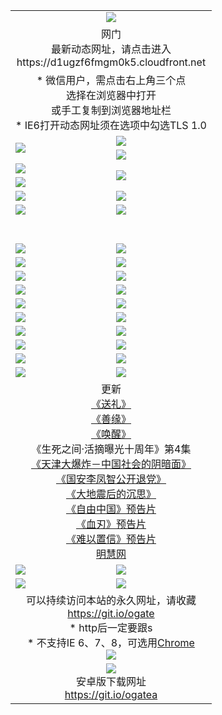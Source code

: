 ﻿<table>
  <tr></tr>
  <tr><td colspan=2 align=center><img src="https://cloud.githubusercontent.com/assets/11880933/13434984/f430fae2-e012-11e5-814f-c2df1e82b247.jpg" /></td></tr>
  <tr><td colspan=2 align=center>网门<br>最新动态网址，请点击进入
<br>https://d1ugzf6fmgm0k5.cloudfront.net
    </td>
  </tr>
  <tr>
    <td colspan=2 align=center>* 微信用户，需点击右上角三个点<br>选择在浏览器中打开<br>或手工复制到浏览器地址栏
    <br>* IE6打开动态网址须在选项中勾选TLS 1.0</td>
  </tr>
  <tr>
    <td rowspan=2><a href="https://d1ugzf6fmgm0k5.cloudfront.net/ogUP.aspx?name=11DKC.mp4&list=11DKC" target="_blank"><img src="https://d1ugzf6fmgm0k5.cloudfront.net/Up/11DKC1.jpg" /></a></td> 
    <td><div><a href="https://d1ugzf6fmgm0k5.cloudfront.net/ogUP.aspx?name=LRWS.mp4&list=LRWS" target="_blank"><img src="https://d1ugzf6fmgm0k5.cloudfront.net/Up/LRWS.jpg" /></a></td>
   </tr>
  <tr>
    <td><a href="https://d1ugzf6fmgm0k5.cloudfront.net/ogNiceVedio.aspx" target="_blank"><img src="https://d1ugzf6fmgm0k5.cloudfront.net/Up/11TGKDY.jpg" /></a></td>
  </tr>
  <tr>
    <td><a href="https://d1ugzf6fmgm0k5.cloudfront.net/ogUP.aspx?name=JQR.mp4&count=2" target="_blank"><img src="https://d1ugzf6fmgm0k5.cloudfront.net/Up/JQR.jpg" /></a></td>   
    <td rowspan=2><a href="https://d1ugzf6fmgm0k5.cloudfront.net/ogUP.aspx?name=JP.mp4&count=9" target="_blank"><img src="https://d1ugzf6fmgm0k5.cloudfront.net/Up/JP.jpg" /></td>
  </tr>
  <tr>
    <td><a href="https://d1ugzf6fmgm0k5.cloudfront.net/ogUP.aspx?name=WH.mp4" target="_blank"><img src="https://d1ugzf6fmgm0k5.cloudfront.net/Up/WH.jpg" /></a></td>
  </tr>
  <tr>
    <td><a href="https://d1ugzf6fmgm0k5.cloudfront.net/ogUP.aspx?name=SSZJ.mp4&list=SSZJ" target="_blank"><img src="https://d1ugzf6fmgm0k5.cloudfront.net/Up/SSZJ.jpg" /></a></td>
    <td><a href="https://d1ugzf6fmgm0k5.cloudfront.net/ogUP.aspx?name=1XQK.mp4&count=13" target="_blank"><img src="https://d1ugzf6fmgm0k5.cloudfront.net/Up/1XQK.jpg" /></a</td>
  </tr>
  <tr>
    <td><a href="https://d1ugzf6fmgm0k5.cloudfront.net/ogUP.aspx?name=ZY.mp4&count=2015|16" target="_blank"><img src="https://d1ugzf6fmgm0k5.cloudfront.net/Up/ZY.jpg" /></a</td>
    <td><a href="https://d1ugzf6fmgm0k5.cloudfront.net/ogUP.aspx?name=XTFY.mp4&count=B|2,A|24" target="_blank"><img src="https://d1ugzf6fmgm0k5.cloudfront.net/Up/XTFY.jpg" /></a></td>
  </tr>
  <tr height="40">
  </tr>
  <tr>
    <td><a href="https://d1ugzf6fmgm0k5.cloudfront.net/ogUP.aspx?name=4SQQ.mp4&list=4SQQ" target="_blank"><img src="https://d1ugzf6fmgm0k5.cloudfront.net/Up/4SQQ0.jpg"/></a></td>
    <td><a href="https://d1ugzf6fmgm0k5.cloudfront.net/ogUP.aspx?name=4SHQ.mp4&list=4SHQ" target="_blank"><img src="https://d1ugzf6fmgm0k5.cloudfront.net/Up/4SHQ0.jpg"/></a></td>
  </tr>
  <tr>
    <td><a href="https://d1ugzf6fmgm0k5.cloudfront.net/ogUP.aspx?name=4SZG.mp4&list=4SZG" target="_blank"><img src="https://d1ugzf6fmgm0k5.cloudfront.net/Up/4SZG0.jpg"/></a></td>
    <td><a href="https://d1ugzf6fmgm0k5.cloudfront.net/ogUP.aspx?name=4SDJ.mp4&list=4SDJ" target="_blank"><img src="https://d1ugzf6fmgm0k5.cloudfront.net/Up/4SDJ0.jpg"/></a></td>
  </tr>
  <tr>
    <td><a href="https://d1ugzf6fmgm0k5.cloudfront.net/ogUP.aspx?name=4SGX.mp4&list=4SGX" target="_blank"><img src="https://d1ugzf6fmgm0k5.cloudfront.net/Up/4SGX0.jpg"/></a></td>
    <td><a href="https://d1ugzf6fmgm0k5.cloudfront.net/ogUP.aspx?name=4SHD.mp4&list=4SHD" target="_blank"><img src="https://d1ugzf6fmgm0k5.cloudfront.net/Up/4SHD0.jpg"/></a></td>
  </tr>
  <tr>
    <td><a href="https://d1ugzf6fmgm0k5.cloudfront.net/ogUP.aspx?name=4CTX.mp4&list=4CTX" target="_blank"><img src="https://d1ugzf6fmgm0k5.cloudfront.net/Up/4CTX0.jpg"/></a></td>
    <td><a href="https://d1ugzf6fmgm0k5.cloudfront.net/ogUP.aspx?name=4CWZ.mp4&list=4CWZ" target="_blank"><img src="https://d1ugzf6fmgm0k5.cloudfront.net/Up/4CWZ0.jpg"/></a></td>
  </tr>
  <tr>
    <td><a href="https://d1ugzf6fmgm0k5.cloudfront.net/onUP.aspx?name=https://d1lqqjldbsh7xo.cloudfront.net/" target="_blank"><img src="https://d1ugzf6fmgm0k5.cloudfront.net/Up/0DTW.jpg"/></a></td>
    <td><a href="https://d1ugzf6fmgm0k5.cloudfront.net/onUP.aspx?name=https://d240ns8up8earz.cloudfront.net/acenter/" target="_blank"><img src="https://d1ugzf6fmgm0k5.cloudfront.net/Up/0TDW.jpg" /></a></td>
  </tr>
  <tr>
    <td><a href="https://d1ugzf6fmgm0k5.cloudfront.net/onUP.aspx?name=https://d4508d6vomz2p.cloudfront.net/gb/nsc413.htm" target="_blank"><img src="https://d1ugzf6fmgm0k5.cloudfront.net/Up/0DJY.jpg" /></a></td>
    <td><a href="https://d1ugzf6fmgm0k5.cloudfront.net/onUP.aspx?name=https://dilo7bqpjb57y.cloudfront.net/xtr/gb/prog204.html" target="_blank"><img src="https://d1ugzf6fmgm0k5.cloudfront.net/Up/0XTR.jpg" /></a></td>
  </tr>
  <tr>
    <td><a href="https://d1ugzf6fmgm0k5.cloudfront.net/onUP.aspx?name=https://d3aj00iefsmfgc.cloudfront.net/" target="_blank"><img src="https://d1ugzf6fmgm0k5.cloudfront.net/Up/0MHW.jpg" /></a></td>
    <td><a href="https://d1ugzf6fmgm0k5.cloudfront.net/onUP.aspx?name=https://d20wz7qt14x5d2.cloudfront.net/" target="_blank"><img src="https://d1ugzf6fmgm0k5.cloudfront.net/Up/0ZJW.jpg" /></a></td>
  </tr>
  <tr>
    <td><a href="https://d1ugzf6fmgm0k5.cloudfront.net/ogUP.aspx?name=0FG.zip" target="_blank"><img src="https://d1ugzf6fmgm0k5.cloudfront.net/Up/0FG.jpg" /></a></td>
    <td><a href="https://d1ugzf6fmgm0k5.cloudfront.net/ogUP.aspx?name=0FGA.apk" target="_blank"><img src="https://d1ugzf6fmgm0k5.cloudfront.net/Up/0FGA.jpg" /></a></td>
  </tr>
  <tr>
    <td><a href="https://d1ugzf6fmgm0k5.cloudfront.net/ogUP.aspx?name=0U.zip" target="_blank"><img src="https://d1ugzf6fmgm0k5.cloudfront.net/Up/0U.jpg" /></a></td>
    <td><a href="https://d1ugzf6fmgm0k5.cloudfront.net/ogUP.aspx?name=0UA.apk" target="_blank"><img src="https://d1ugzf6fmgm0k5.cloudfront.net/Up/0UA.jpg" /></a></td>
  </tr>
  <tr>
    <td><a href="https://d1ugzf6fmgm0k5.cloudfront.net/ogUP.aspx?name=0iPPOTV.zip" target="_blank"><img src="https://d1ugzf6fmgm0k5.cloudfront.net/Up/0iPPOTV.jpg" /></a></td>
    <td><a href="https://d1ugzf6fmgm0k5.cloudfront.net/ogUP.aspx?name=0iNTD.apk" target="_blank"><img src="https://d1ugzf6fmgm0k5.cloudfront.net/Up/0iNTD.jpg" /></a></td>
  </tr>
  <tr>
    <td colspan=2 align=center>更新<br>
      <a href="https://d1ugzf6fmgm0k5.cloudfront.net/ogUP.aspx?name=4ESL.mp4" target="_blank">《送礼》</a><br>
      <a href="https://d1ugzf6fmgm0k5.cloudfront.net/ogUP.aspx?name=4ESY.mp4" target="_blank">《善缘》</a><br>
      <a href="https://d1ugzf6fmgm0k5.cloudfront.net/ogUP.aspx?name=4EHX.mp4" target="_blank">《唤醒》</a><br>
      《生死之间·活摘曝光十周年》第4集</a><br>
      <a href="https://d1ugzf6fmgm0k5.cloudfront.net/ogUP.aspx?name=4TJDBZ.mp4" target="_blank">《天津大爆炸－中国社会的阴暗面》</a><br>
      <a href="https://d1ugzf6fmgm0k5.cloudfront.net/ogUP.aspx?name=4LFZ.mp4" target="_blank">《国安李凤智公开退党》</a><br>
      <a href="https://d1ugzf6fmgm0k5.cloudfront.net/ogUP.aspx?name=4DDZHDCS.mp4" target="_blank">《大地震后的沉思》</a><br>
      <a href="https://d1ugzf6fmgm0k5.cloudfront.net/ogUP.aspx?name=11ZYZG0.mp4" target="_blank">《自由中国》预告片</a><br>
      <a href="https://d1ugzf6fmgm0k5.cloudfront.net/ogUP.aspx?name=11XR.mp4" target="_blank">《血刃》预告片</a><br>
      <a href="https://d1ugzf6fmgm0k5.cloudfront.net/ogUP.aspx?name=11NYZX.mp4&count=2" target="_blank">《难以置信》预告片</a><br>
      <a href="https://d1ugzf6fmgm0k5.cloudfront.net/onUP.aspx?name=https://www.minghui.org/" target="_blank">明慧网</a></td>
    </td>
  </tr>
  <tr>
    <td><a href="https://d1ugzf6fmgm0k5.cloudfront.net/ogNice.aspx" target="_blank"><img src="https://d1ugzf6fmgm0k5.cloudfront.net/Up/0WCYY.jpg" /></a></td>
    <td><a href="https://d1ugzf6fmgm0k5.cloudfront.net/onCO.aspx?ob=600事物&op=增删改&args=WH1~%23类型6新闻%7c%23类型6评论&mode=" target="_blank"><img src="https://d1ugzf6fmgm0k5.cloudfront.net/Up/0WZTT.jpg" /></a></td> 
  </tr>
  <tr>
    <td><a href="https://d1ugzf6fmgm0k5.cloudfront.net/ogDY.aspx" target="_blank"><img src="https://d1ugzf6fmgm0k5.cloudfront.net/Up/0FK.jpg" /></a></td>
    <td><a href="https://d1ugzf6fmgm0k5.cloudfront.net/ogST.aspx" target="_blank"><img src="https://d1ugzf6fmgm0k5.cloudfront.net/Up/0ST.jpg" /></a></td> 
  </tr>
  <tr>
    <td colspan=2 align=center>可以持续访问本站的永久网址，请收藏<br/><a href="https://git.io/ogate" target="_blank">https://git.io/ogate</a><br/>* http后一定要跟s<br/>* 不支持IE 6、7、8，可选用<a href="https://d1ugzf6fmgm0k5.cloudfront.net/ogUP.aspx?name=0ChromePortable.zip">Chrome</a><br/><a href="https://d1ugzf6fmgm0k5.cloudfront.net/Up/0WMGDL2.png" target="_blank"><img src="https://d1ugzf6fmgm0k5.cloudfront.net/Up/0WMGD2.png"/></a></td>
  </tr>
  <tr>
    <td colspan=2 align=center><a href="https://d1ugzf6fmgm0k5.cloudfront.net/ogUP.aspx?name=0oGate.apk" target="_blank"><img src="https://cloud.githubusercontent.com/assets/11880933/13720399/75e143ee-e842-11e5-9f0a-1421f423c80f.jpg" /></a><br>安卓版下载网址<br><a href="https://git.io/ogatea">https://git.io/ogatea</a></td>
  </tr>
  <!--tr>
    <td colspan=2 align=center>可能失效的动态网址
    </td>
  </tr-->
</table>
